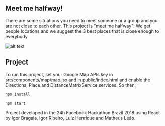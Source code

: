 ## Meet me halfway!

There are some situations you need to meet someone or a group and you are not close to each other. This project is "meet me halfway"! We get people locations and we suggest the 3 best places that is close enough to everybody.

![alt text](https://raw.githubusercontent.com/igor-ribeiiro/WhereToMeet/master/meetmehalfway.jpg)

## Project

To run this project, set your Google Map APIs key in src/components/map/map.jsx and in public/index.html and enable the Directions, Place and DistanceMatrixService services. So then,
```sh
npm install
```
```sh
npm start
```
Project developed in the 24h Facebook Hackathon Brazil 2018 using React by Igor Bragaia, Igor Ribeiro, Luiz Henrique and Matheus Leão.
